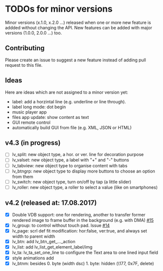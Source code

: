 # TODOs for minor versions
Minor versions (x.1.0, x.2.0 ...) released when one or more new feature is addded without changing the API. New features can be added with major versions (1.0.0, 2.0.0 ...) too. 

## Contributing
Please create an issue to suggest a new feature instead of adding pull request to this file.

## Ideas
Here are ideas which are not assigned to a minor version yet:
- label: add a horzintal line (e.g. underline or line through). 
- label long mode: dot begin
- music player app
- files app update: show content as text
- GUI remote control
- automatically build GUI from file (e.g. XML, JSON or HTML)

## v4.3 (in progress)
- [ ] lv_split: new object type, a hor. or ver. line for decoration purpose
- [ ] lv_valset: new object type, a label with "+" and "-" buttons
- [ ] lv_tabview: new object type to organise content with tabs
- [ ] lv_btngrp: new object type to display more buttons to choose an option from them
- [ ] lv_switch: new object type, turn on/off by tap (a little slider)
- [ ] lv_roller: new object type, a roller to select a value (like on smartphones) 

## v4.2 (released at: 17.08.2017)
- [x] Double VDB support: one for rendering, another to transfer former rendered image to frame buffer in the background (e.g. with DMA) [#15](https://github.com/littlevgl/lvgl/issues/15)
- [x] lv_group: to control without touch pad. Issue [#14](https://github.com/littlevgl/lvgl/issues/14)
- [x] lv_page: scrl def fit modification: hor:false, ver:true, and always set width to parent width
- [x] lv_btn: add lv_btn_get_..._action
- [x] lv_list: add lv_list_get_element_label/img
- [x] lv_ta: lv_ta_set_one_line to configure the Text area to one lined input field
- [x] style animations add
- [x] lv_btnm:  besides 0. byte (width dsc) 1. byte: hidden (\177, 0x7F, delete)
